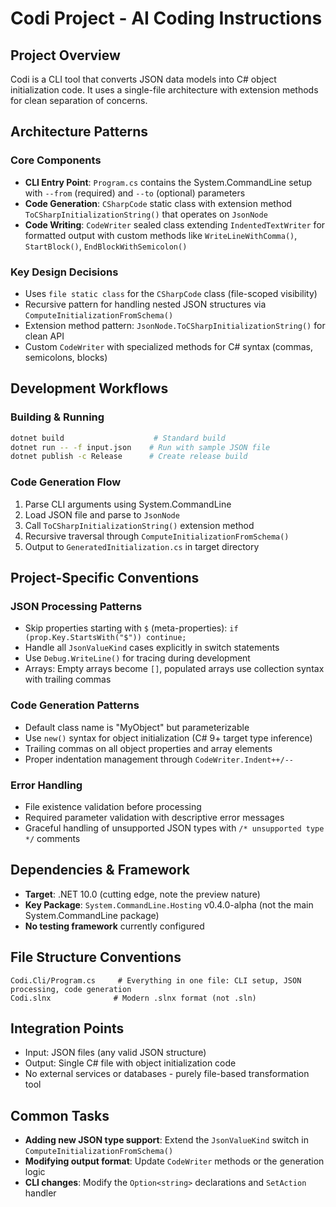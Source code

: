 # Codi Project - AI Coding Instructions

## Project Overview
Codi is a CLI tool that converts JSON data models into C# object initialization code. It uses a single-file architecture with extension methods for clean separation of concerns.

## Architecture Patterns

### Core Components
- **CLI Entry Point**: `Program.cs` contains the System.CommandLine setup with `--from` (required) and `--to` (optional) parameters
- **Code Generation**: `CSharpCode` static class with extension method `ToCSharpInitializationString()` that operates on `JsonNode`
- **Code Writing**: `CodeWriter` sealed class extending `IndentedTextWriter` for formatted output with custom methods like `WriteLineWithComma()`, `StartBlock()`, `EndBlockWithSemicolon()`

### Key Design Decisions
- Uses `file static class` for the `CSharpCode` class (file-scoped visibility)
- Recursive pattern for handling nested JSON structures via `ComputeInitializationFromSchema()`
- Extension method pattern: `JsonNode.ToCSharpInitializationString()` for clean API
- Custom `CodeWriter` with specialized methods for C# syntax (commas, semicolons, blocks)

## Development Workflows

### Building & Running
```bash
dotnet build                    # Standard build
dotnet run -- -f input.json    # Run with sample JSON file
dotnet publish -c Release      # Create release build
```

### Code Generation Flow
1. Parse CLI arguments using System.CommandLine
2. Load JSON file and parse to `JsonNode`
3. Call `ToCSharpInitializationString()` extension method
4. Recursive traversal through `ComputeInitializationFromSchema()`
5. Output to `GeneratedInitialization.cs` in target directory

## Project-Specific Conventions

### JSON Processing Patterns
- Skip properties starting with `$` (meta-properties): `if (prop.Key.StartsWith("$")) continue;`
- Handle all `JsonValueKind` cases explicitly in switch statements
- Use `Debug.WriteLine()` for tracing during development
- Arrays: Empty arrays become `[]`, populated arrays use collection syntax with trailing commas

### Code Generation Patterns
- Default class name is "MyObject" but parameterizable
- Use `new()` syntax for object initialization (C# 9+ target type inference)
- Trailing commas on all object properties and array elements
- Proper indentation management through `CodeWriter.Indent++/--`

### Error Handling
- File existence validation before processing
- Required parameter validation with descriptive error messages
- Graceful handling of unsupported JSON types with `/* unsupported type */` comments

## Dependencies & Framework
- **Target**: .NET 10.0 (cutting edge, note the preview nature)
- **Key Package**: `System.CommandLine.Hosting` v0.4.0-alpha (not the main System.CommandLine package)
- **No testing framework** currently configured

## File Structure Conventions
```
Codi.Cli/Program.cs     # Everything in one file: CLI setup, JSON processing, code generation
Codi.slnx              # Modern .slnx format (not .sln)
```

## Integration Points
- Input: JSON files (any valid JSON structure)
- Output: Single C# file with object initialization code
- No external services or databases - purely file-based transformation tool

## Common Tasks
- **Adding new JSON type support**: Extend the `JsonValueKind` switch in `ComputeInitializationFromSchema()`
- **Modifying output format**: Update `CodeWriter` methods or the generation logic
- **CLI changes**: Modify the `Option<string>` declarations and `SetAction` handler
